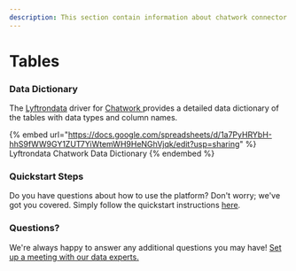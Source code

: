 ```yaml
---
description: This section contain information about chatwork connector tables information
---
```


# Tables

### Data Dictionary

The [Lyftrondata](https://www.lyftrondata.com/) driver for [Chatwork](https://www.lyftrondata.com/integration/chatwork/)[ ](https://www.lyftrondata.com/integration/chatwork/)provides a detailed data dictionary of the tables with data types and column names.

{% embed url="https://docs.google.com/spreadsheets/d/1a7PyHRYbH-hhS9fWW9GY1ZUT7YiWtemWH9HeNGhVjqk/edit?usp=sharing" %}
Lyftrondata Chatwork Data Dictionary
{% endembed %}

### Quickstart Steps

Do you have questions about how to use the platform? Don't worry; we've got you covered. Simply follow the quickstart instructions [here](../../../../quickstart-steps.md).

### Questions? <a href="#questions" id="questions"></a>

We're always happy to answer any additional questions you may have! [Set up a meeting with our data experts.](https://www.lyftrondata.com/book-a-meeting/)

